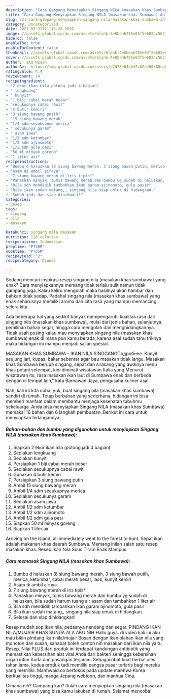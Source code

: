 ```yaml
---
description: "Cara Gampang Menyiapkan Singang NILA (masakan khas Sumbawa) Anti Gagal"
title: "Cara Gampang Menyiapkan Singang NILA (masakan khas Sumbawa) Anti Gagal"
slug: 221-cara-gampang-menyiapkan-singang-nila-masakan-khas-sumbawa-anti-gagal
category: Uncategorized
date: 2021-07-31T11:13:20.589Z
image: //assets-global.cpcdn.com/assets/blank-4e0bea6785e03f5e602ec562f230caae08da540cada707380b4fe1bbebba43da.png
hideToc: false
enableToc: true
enableTocContent: false
thumbnail: //assets-global.cpcdn.com/assets/blank-4e0bea6785e03f5e602ec562f230caae08da540cada707380b4fe1bbebba43da.png
cover: //assets-global.cpcdn.com/assets/blank-4e0bea6785e03f5e602ec562f230caae08da540cada707380b4fe1bbebba43da.png
author:  IKa MZain
authorAv:  https://img-global.cpcdn.com/users/d7d78e64db47c62e/60x60cq50/avatar.jpg
ratingvalue: 4.4
reviewcount: 14
recipeingredient:
- "2 ekor ikan nila potong jadi 4 bagian"
- " lengkuang"
- " kunyit"
- "1 biji cabai merah besar"
- "secukupnya cabai rawit"
- "4 butir kemiri"
- "3 siung bawang putih"
- "15 siung bawang merah"
- "1/4 sdm secukupnya merica"
- " secukunya garam"
- " asam jawa"
- "1/2 sdm ketumbar"
- "1/2 sdm ajinomoto"
- "1/2 sdm gula pasi"
- "50 ml minyak goreng"
- "1 liter air"
recipeinstructions:
- "Bumbu d haluskan (8 siung bawang merah, 3 siung bawah putih, merica, ketumbar, cabai merah besar, laos, kunyit,kemiri"
- "Asam di ambil airnya"
- "7 siung bawang merah di iris tipis²"
- "Panaskan minyak, tumis bawang merah dan bumbu yg sudah di haluskan, bila sudah harum tuang air asam dan tambahkan 1 liter air"
- "Bila sdh mendidih tambahkan ikan garam ajinomoto, gula pasir"
- "Bila ikan sudah matang,, singang nila siap untuk di hidangkan."
- "Sudah jadi dan siap dinikmati!"
categories:
- Resep
tags:
- singang
- nila
- masakan

katakunci: singang nila masakan 
nutrition: 118 calories
recipecuisine: Indonesian
preptime: "PT38M"
cooktime: "PT35M"
recipeyield: "2"
recipecategory: Dinner

---
```



Sedang mencari inspirasi resep singang nila (masakan khas sumbawa) yang enak? Cara menyiapkannya memang tidak terlalu sulit namun tidak gampang juga. Kalau keliru mengolah maka hasilnya akan hambar dan bahkan tidak sedap. Padahal singang nila (masakan khas sumbawa) yang enak seharusnya memiliki aroma dan cita rasa yang mampu memancing selera kita.


Ada beberapa hal yang sedikit banyak mempengaruhi kualitas rasa dari singang nila (masakan khas sumbawa), mulai dari jenis bahan, selanjutnya pemilihan bahan segar, hingga cara mengolah dan menghidangkannya. Tidak usah pusing kalau mau menyiapkan singang nila (masakan khas sumbawa) enak di mana pun kamu berada, karena asal sudah tahu triknya maka hidangan ini mampu menjadi sajian spesial.

MASAKAN KHAS SUMBAWA - IKAN NILA SINGGANGПодробнее. Kunyit seujung jari, kupas, bakar sebentar agar bau masakan tidak langu. Masakan khas Sumbawa berupa singang, sepat dan sirasang yang awalnya menu khas petani setempat, kini diminati wisatawan Italia yang Menurut wisatawan itu, rasa masakan ikan laut di Sumbawa enak dan berbeda dengan di tempat lain,&#34; kata Barnawan Jaya, pengusaha kuliner asal.


Nah, kali ini kita coba, yuk, buat singang nila (masakan khas sumbawa) sendiri di rumah. Tetap berbahan yang sederhana, hidangan ini bisa memberi manfaat dalam membantu menjaga kesehatan tubuhmu sekeluarga. Anda bisa menyiapkan Singang NILA (masakan khas Sumbawa) memakai 16 bahan dan 6 langkah pembuatan. Berikut ini cara untuk menyiapkan hidangannya.

<!--inarticleads1-->

##### Bahan-bahan dan bumbu yang digunakan untuk menyiapkan Singang NILA (masakan khas Sumbawa):

1. Siapkan 2 ekor ikan nila (potong jadi 4 bagian)
1. Sediakan  lengkuang
1. Sediakan  kunyit
1. Persiapkan 1 biji cabai merah besar
1. Sediakan secukupnya cabai rawit
1. Gunakan 4 butir kemiri
1. Persiapkan 3 siung bawang putih
1. Ambil 15 siung bawang merah
1. Ambil 1/4 sdm secukupnya merica
1. Sediakan  secukunya garam
1. Sediakan  asam jawa
1. Ambil 1/2 sdm ketumbar
1. Ambil 1/2 sdm ajinomoto
1. Ambil 1/2 sdm gula pasi
1. Siapkan 50 ml minyak goreng
1. Siapkan 1 liter air


Arriving on the island, all immediately went to the forest to hunt. Sepat ikan adalah makanan khas daerah Sumbawa. Memang inilah salah satu resep masakan khas. Resep Ikan Nila Sous Tiram Enak Mampus. 

<!--inarticleads2-->

##### Cara memasak Singang NILA (masakan khas Sumbawa):

1. Bumbu d haluskan (8 siung bawang merah, 3 siung bawah putih, merica, ketumbar, cabai merah besar, laos, kunyit,kemiri
1. Asam di ambil airnya
1. 7 siung bawang merah di iris tipis²
1. Panaskan minyak, tumis bawang merah dan bumbu yg sudah di haluskan, bila sudah harum tuang air asam dan tambahkan 1 liter air
1. Bila sdh mendidih tambahkan ikan garam ajinomoto, gula pasir
1. Bila ikan sudah matang,, singang nila siap untuk di hidangkan.
1. Selesai dan siap dihidangkan!

Resep mudah sop ikan nila, pedasnya nendang dan segar. PINDANG IKAN NILA/MUJAIR KHAS SUNDA ALA AKU NIH Hallo guys. di video kali ini aku mau bikin pindang ikan nila/mujair Bosan dengan ikan olahan ikan nila yang monoton dan susah, sahabat boleh contoh nih masakan dari ikan nila yaitu Resep. Nilai PLUS dari produk ini terdapat kandungan antibiotik yang memastikan kebersihan alat vital Anda dari bakteri sehingga kebersihan organ intim Anda dan pasangan terjamin. Sebagai obat kuat herbal oles tahan lama, kedua produk tadi memiliki pangsa pasar terlaris bagi mereka yang memiliki. Manhwaid.co berfokus pada update manhwa Korea berkualitas tinggi, manga Jepang webtoon, dan manhua Cina. 

Gimana nih? Gampang kan? Itulah cara menyiapkan singang nila (masakan khas sumbawa) yang bisa kamu lakukan di rumah. Selamat mencoba!

